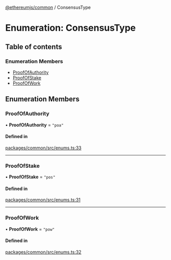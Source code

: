 [@ethereumjs/common](../README.md) / ConsensusType

# Enumeration: ConsensusType

## Table of contents

### Enumeration Members

- [ProofOfAuthority](ConsensusType.md#proofofauthority)
- [ProofOfStake](ConsensusType.md#proofofstake)
- [ProofOfWork](ConsensusType.md#proofofwork)

## Enumeration Members

### ProofOfAuthority

• **ProofOfAuthority** = ``"poa"``

#### Defined in

[packages/common/src/enums.ts:33](https://github.com/ethereumjs/ethereumjs-monorepo/blob/master/packages/common/src/enums.ts#L33)

___

### ProofOfStake

• **ProofOfStake** = ``"pos"``

#### Defined in

[packages/common/src/enums.ts:31](https://github.com/ethereumjs/ethereumjs-monorepo/blob/master/packages/common/src/enums.ts#L31)

___

### ProofOfWork

• **ProofOfWork** = ``"pow"``

#### Defined in

[packages/common/src/enums.ts:32](https://github.com/ethereumjs/ethereumjs-monorepo/blob/master/packages/common/src/enums.ts#L32)
